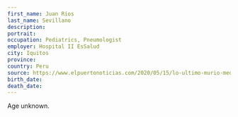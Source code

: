 ```yaml
---
first_name: Juan Ríos
last_name: Sevillano
description: 
portrait: 
occupation: Pediatrics, Pneumologist
employer: Hospital II EsSalud
city: Iquitos
province: 
country: Peru
source: https://www.elpuertonoticias.com/2020/05/15/lo-ultimo-murio-medico-pediatra-en-iquitos-y-con-ello-son-21-los-galenos-fallecidos/
birth_date: 
death_date: 
---
```


Age unknown.